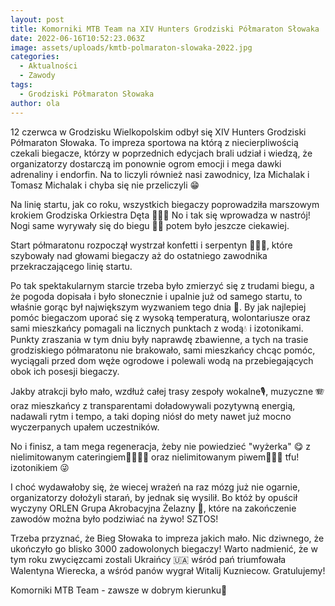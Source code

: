 ```yaml
---
layout: post
title: Komorniki MTB Team na XIV Hunters Grodziski Półmaraton Słowaka
date: 2022-06-16T10:52:23.063Z
image: assets/uploads/kmtb-polmaraton-slowaka-2022.jpg
categories:
  - Aktualności
  - Zawody
tags:
  - Grodziski Półmaraton Słowaka
author: ola
---
```

12 czerwca w Grodzisku Wielkopolskim odbył się XIV Hunters Grodziski Półmaraton Słowaka. To impreza sportowa na którą z niecierpliwością czekali biegacze, którzy w poprzednich edycjach brali udział i wiedzą, że organizatorzy dostarczą im ponownie ogrom emocji i mega dawki adrenaliny i endorfin. Na to liczyli również nasi zawodnicy, Iza Michalak i Tomasz Michalak i chyba się nie przeliczyli 😁
<!--more-->

Na linię startu, jak co roku, wszystkich biegaczy poprowadziła marszowym krokiem Grodziska Orkiestra Dęta 🎷🎺📯 No i tak się wprowadza w nastrój! Nogi same wyrywały się do biegu 🏃‍♂️ potem było jeszcze ciekawiej.

Start półmaratonu rozpoczął wystrzał konfetti i serpentyn 🎊🎉🎊, które szybowały nad głowami biegaczy aż do ostatniego zawodnika przekraczającego linię startu. 

Po tak spektakularnym starcie trzeba było zmierzyć się z trudami biegu, a że pogoda dopisała i było słonecznie i upalnie już od samego startu, to właśnie gorąc był największym wyzwaniem tego dnia 🥵. By jak najlepiej pomóc biegaczom uporać się z wysoką temperaturą, wolontariusze oraz sami mieszkańcy pomagali na licznych punktach z wodą💧 i izotonikami. Punkty zraszania w tym dniu były naprawdę zbawienne, a tych na trasie grodziskiego półmaratonu nie brakowało, sami mieszkańcy chcąc pomóc, wyciągali przed dom węże ogrodowe i polewali wodą na przebiegających obok ich posesji biegaczy.

Jakby atrakcji było mało, wzdłuż całej trasy zespoły wokalne🎙, muzyczne 🪗 oraz mieszkańcy z transparentami doładowywali pozytywną energią, nadawali rytm i tempo, a taki doping niósł do mety nawet już mocno wyczerpanych upałem uczestników.

No i finisz, a tam mega regeneracja, żeby nie powiedzieć "wyżerka" 😋 z nielimitowanym cateringiem🌯🍕🧇🥗 oraz nielimitowanym piwem🍺🍺🍺 tfu! izotonikiem 😜

I choć wydawałoby się, że wiecej wrażeń na raz mózg już nie ogarnie, organizatorzy dołożyli starań, by jednak się wysilił. Bo któż by opuścił wyczyny ORLEN Grupa Akrobacyjna Żelazny 🤯, które na zakończenie zawodów można było podziwiać na żywo! SZTOS!

Trzeba przyznać, że Bieg Słowaka to impreza jakich mało. Nic dziwnego, że ukończyło go blisko 3000 zadowolonych biegaczy! Warto nadmienić, że w tym roku zwycięzcami zostali Ukraińcy 🇺🇦 wśród pań triumfowała Walentyna Wierecka, a wśród panów wygrał Witalij Kuzniecow. Gratulujemy!

Komorniki MTB Team - zawsze w dobrym kierunku🙂 